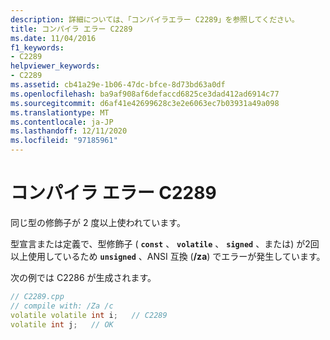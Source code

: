 ```yaml
---
description: 詳細については、「コンパイラエラー C2289」を参照してください。
title: コンパイラ エラー C2289
ms.date: 11/04/2016
f1_keywords:
- C2289
helpviewer_keywords:
- C2289
ms.assetid: cb41a29e-1b06-47dc-bfce-8d73bd63a0df
ms.openlocfilehash: ba9af908af6defaccd6825ce3dad412ad6914c77
ms.sourcegitcommit: d6af41e42699628c3e2e6063ec7b03931a49a098
ms.translationtype: MT
ms.contentlocale: ja-JP
ms.lasthandoff: 12/11/2020
ms.locfileid: "97185961"
---
```

# <a name="compiler-error-c2289"></a>コンパイラ エラー C2289

同じ型の修飾子が 2 度以上使われています。

型宣言または定義で、型修飾子 ( **`const`** 、 **`volatile`** 、 **`signed`** 、または) が2回以上使用しているため **`unsigned`** 、ANSI 互換 (**/za**) でエラーが発生しています。

次の例では C2286 が生成されます。

```cpp
// C2289.cpp
// compile with: /Za /c
volatile volatile int i;   // C2289
volatile int j;   // OK
```
